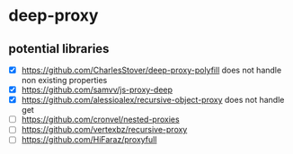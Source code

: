 # deep-proxy
## potential libraries
- [x] https://github.com/CharlesStover/deep-proxy-polyfill
does not handle non existing properties
- [x] https://github.com/samvv/js-proxy-deep
- [x] https://github.com/alessioalex/recursive-object-proxy
does not handle get
- [ ] https://github.com/cronvel/nested-proxies
- [ ] https://github.com/vertexbz/recursive-proxy
- [ ] https://github.com/HiFaraz/proxyfull
